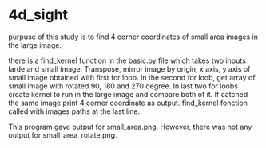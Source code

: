 # 4d_sight

purpuse of this study is to find 4 corner coordinates of small area images in 
the large image.

there is a find_kernel function in the basic.py file which takes two inputs
larde and small image. Transpose, mirror image by origin, x axis, y axis
of small image obtained with first for loob. In the second for loob, get array 
of small image with rotated 90, 180 and 270 degree. In last two for loobs 
create kernel to run in the large image and compare both of it. If catched the
same image print 4 corner coordinate as output. find_kernel fonction called
with images paths at the last line.

This program gave output for small_area.png. However, there was not any output
for small_area_rotate.png.

